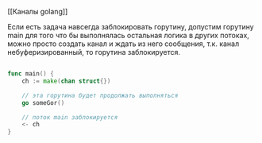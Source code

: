 [[Каналы golang]]

Если есть задача навсегда заблокировать горутину, допустим горутину main для того что бы выполнялась остальная логика в других потоках, можно просто создать канал и ждать из него сообщения, т.к. канал небуферизированный, то горутина заблокируется.
```go

func main() {
	ch := make(chan struct{})

	// эта горутина будет продолжать выполняться
	go someGor()

	// поток main заблокируется
	<- ch
}
```